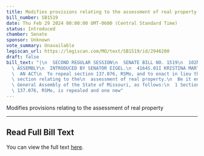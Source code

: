 ```yaml
---
title: Modifies provisions relating to the assessment of real property
bill_number: SB1519
date: Thu Feb 29 2024 00:00:00 GMT-0600 (Central Standard Time)
status: Introduced
chamber: Senate
sponsor: Unknown
vote_summary: Unavailable
legiscan_url: https://legiscan.com/MO/text/SB1519/id/2946200
draft: false
bill_text: "|\n  SECOND REGULAR SESSION\n  SENATE BILL NO. 1519\n  102ND GENERA L\
  \ ASSEMBLY\n  INTRODUCED BY SENATOR EIGEL.\n  4164S.01I KRISTINA MARTIN, Secretary\n\
  \  AN ACT\n  To repeal section 137.076, RSMo, and to enact in lieu thereof one new\
  \ section relating to the\n  assessment of real property.\n  Be it enacted by the\
  \ General Assembly of the State of Missouri, as follows:\n  1 Section A. Section\
  \ 137.076, RSMo, is repealed and one new"
---
```

Modifies provisions relating to the assessment of real property

---

## Read Full Bill Text

You can view the full text [here](https://legiscan.com/MO/text/SB1519/id/2946200).
